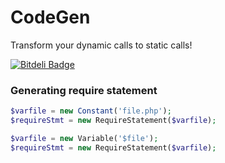 CodeGen
============================

Transform your dynamic calls to static calls!


[![Bitdeli Badge](https://d2weczhvl823v0.cloudfront.net/c9s/codegen/trend.png)](https://bitdeli.com/free "Bitdeli Badge")


### Generating require statement

```php
$varfile = new Constant('file.php');
$requireStmt = new RequireStatement($varfile);
```

```php
$varfile = new Variable('$file');
$requireStmt = new RequireStatement($varfile);
```

